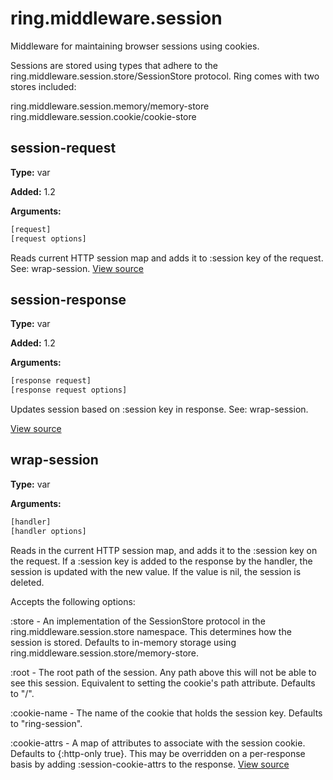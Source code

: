 # ring.middleware.session

Middleware for maintaining browser sessions using cookies.

Sessions are stored using types that adhere to the
ring.middleware.session.store/SessionStore protocol.
Ring comes with two stores included:

  ring.middleware.session.memory/memory-store
  ring.middleware.session.cookie/cookie-store

## session-request
**Type:** var

**Added:** 1.2


**Arguments:**
```clojure
[request]
[request options]
```
Reads current HTTP session map and adds it to :session key of the request.
See: wrap-session.
[View source](http://github.com/ring-clojure/ring/blob/1.8.1/ring-core/src/ring/middleware/session.clj#L32)
## session-response
**Type:** var

**Added:** 1.2


**Arguments:**
```clojure
[response request]
[response request options]
```
Updates session based on :session key in response. See: wrap-session.

[View source](http://github.com/ring-clojure/ring/blob/1.8.1/ring-core/src/ring/middleware/session.clj#L66)
## wrap-session
**Type:** var



**Arguments:**
```clojure
[handler]
[handler options]
```
Reads in the current HTTP session map, and adds it to the :session key on
the request. If a :session key is added to the response by the handler, the
session is updated with the new value. If the value is nil, the session is
deleted.

Accepts the following options:

:store        - An implementation of the SessionStore protocol in the
                ring.middleware.session.store namespace. This determines how
                the session is stored. Defaults to in-memory storage using
                ring.middleware.session.store/memory-store.

:root         - The root path of the session. Any path above this will not be
                able to see this session. Equivalent to setting the cookie's
                path attribute. Defaults to "/".

:cookie-name  - The name of the cookie that holds the session key. Defaults to
                "ring-session".

:cookie-attrs - A map of attributes to associate with the session cookie.
                Defaults to {:http-only true}. This may be overridden on a
                per-response basis by adding :session-cookie-attrs to the
                response.
[View source](http://github.com/ring-clojure/ring/blob/1.8.1/ring-core/src/ring/middleware/session.clj#L77)